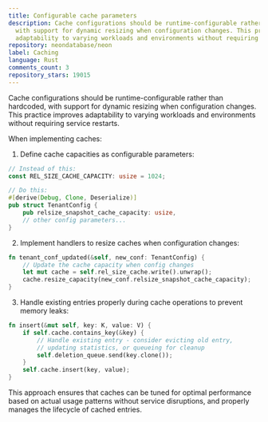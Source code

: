 ```yaml
---
title: Configurable cache parameters
description: Cache configurations should be runtime-configurable rather than hardcoded,
  with support for dynamic resizing when configuration changes. This practice improves
  adaptability to varying workloads and environments without requiring service restarts.
repository: neondatabase/neon
label: Caching
language: Rust
comments_count: 3
repository_stars: 19015
---
```


Cache configurations should be runtime-configurable rather than hardcoded, with support for dynamic resizing when configuration changes. This practice improves adaptability to varying workloads and environments without requiring service restarts.

When implementing caches:

1. Define cache capacities as configurable parameters:
```rust
// Instead of this:
const REL_SIZE_CACHE_CAPACITY: usize = 1024;

// Do this:
#[derive(Debug, Clone, Deserialize)]
pub struct TenantConfig {
    pub relsize_snapshot_cache_capacity: usize,
    // other config parameters...
}
```

2. Implement handlers to resize caches when configuration changes:
```rust
fn tenant_conf_updated(&self, new_conf: TenantConfig) {
    // Update the cache capacity when config changes
    let mut cache = self.rel_size_cache.write().unwrap();
    cache.resize_capacity(new_conf.relsize_snapshot_cache_capacity);
}
```

3. Handle existing entries properly during cache operations to prevent memory leaks:
```rust
fn insert(&mut self, key: K, value: V) {
    if self.cache.contains_key(&key) {
        // Handle existing entry - consider evicting old entry, 
        // updating statistics, or queueing for cleanup
        self.deletion_queue.send(key.clone());
    }
    self.cache.insert(key, value);
}
```

This approach ensures that caches can be tuned for optimal performance based on actual usage patterns without service disruptions, and properly manages the lifecycle of cached entries.